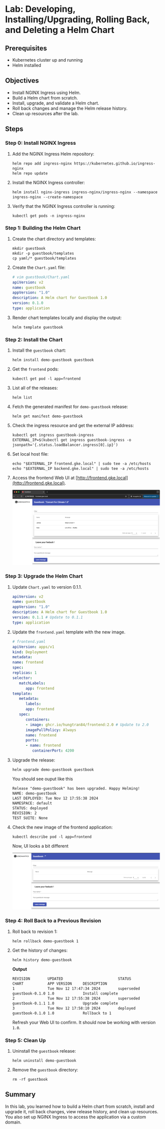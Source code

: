 # Lab: Developing, Installing/Upgrading, Rolling Back, and Deleting a Helm Chart

## Prerequisites
- Kubernetes cluster up and running
- Helm installed

## Objectives
- Install NGINX Ingress using Helm.
- Build a Helm chart from scratch.
- Install, upgrade, and validate a Helm chart.
- Roll back changes and manage the Helm release history.
- Clean up resources after the lab.

## Steps

### Step 0: Install NGINX Ingress

1. Add the NGINX Ingress Helm repository:
   ```shell
   helm repo add ingress-nginx https://kubernetes.github.io/ingress-nginx
   helm repo update
   ```

2. Install the NGINX Ingress controller:
   ```shell
   helm install nginx-ingress ingress-nginx/ingress-nginx --namespace ingress-nginx --create-namespace
   ```

3. Verify that the NGINX Ingress controller is running:
   ```shell
   kubectl get pods -n ingress-nginx
   ```

### Step 1: Building the Helm Chart

1. Create the chart directory and templates:
   ```shell
   mkdir guestbook
   mkdir -p guestbook/templates
   cp yaml/* guestbook/templates
   ```

2. Create the `Chart.yaml` file:
   ```yaml
   # vim guestbook/Chart.yaml
   apiVersion: v2
   name: guestbook
   appVersion: "1.0"
   description: A Helm chart for Guestbook 1.0 
   version: 0.1.0
   type: application
   ```

3. Render chart templates locally and display the output:
   ```shell
   helm template guestbook 
   ```

### Step 2: Install the Chart

1. Install the `guestbook` chart:
   ```shell
   helm install demo-guestbook guestbook
   ```

2. Get the `frontend` pods:
   ```shell
   kubectl get pod -l app=frontend
   ```

3. List all of the releases:
   ```shell
   helm list
   ```

4. Fetch the generated manifest for `demo-guestbook` release:
   ```shell
   helm get manifest demo-guestbook
   ```

5. Check the ingress resource and get the external IP address:
   ```shell
   kubectl get ingress guestbook-ingress
   EXTERNAL_IP=$(kubectl get ingress guestbook-ingress -o jsonpath='{.status.loadBalancer.ingress[0].ip}')
   ```

6. Set local host file:
   ```shell
   echo "$EXTERNAL_IP frontend.gke.local" | sudo tee -a /etc/hosts
   echo "$EXTERNAL_IP backend.gke.local" | sudo tee -a /etc/hosts
   ```

7. Access the frontend Web UI at [http://frontend.gke.local](http://frontend.gke.local).

   ![alt text](image.png)

### Step 3: Upgrade the Helm Chart

1. Update `Chart.yaml` to version 0.1.1.

   ```yaml
   apiVersion: v2
   name: guestbook
   appVersion: "1.0"
   description: A Helm chart for Guestbook 1.0 
   version: 0.1.1 # Update to 0.1.1
   type: application
   ```

2. Update the `frontend.yaml` template with the new image.

   ```yaml
   # frontend.yaml
   apiVersion: apps/v1
   kind: Deployment
   metadata:
   name: frontend
   spec:
   replicas: 1
   selector:
      matchLabels:
         app: frontend 
   template:
      metadata:
         labels:
         app: frontend
      spec:
         containers:
         - image: ghcr.io/hungtran84/frontend:2.0 # Update to 2.0
         imagePullPolicy: Always
         name: frontend
         ports:
         - name: frontend
            containerPort: 4200
   ```
3. Upgrade the release:
   ```shell
   helm upgrade demo-guestbook guestbook
   ```

   You should see ouput like this

   ```plaintext
   Release "demo-guestbook" has been upgraded. Happy Helming!
   NAME: demo-guestbook
   LAST DEPLOYED: Tue Nov 12 17:55:38 2024
   NAMESPACE: default
   STATUS: deployed
   REVISION: 2
   TEST SUITE: None
   ```

4. Check the new image of the frontend application:
   ```shell
   kubectl describe pod -l app=frontend
   ```

   Now, UI looks a bit different

   ![alt text](image-1.png)

### Step 4: Roll Back to a Previous Revision

1. Roll back to revision 1:
   ```shell
   helm rollback demo-guestbook 1
   ```

2. Get the history of changes:
   ```shell
   helm history demo-guestbook
   ```

   **Output**

   ```plaintext
   REVISION        UPDATED                         STATUS          CHART           APP VERSION     DESCRIPTION     
   1               Tue Nov 12 17:47:34 2024        superseded      guestbook-0.1.0 1.0             Install complete
   2               Tue Nov 12 17:55:38 2024        superseded      guestbook-0.1.1 1.0             Upgrade complete
   3               Tue Nov 12 17:58:10 2024        deployed        guestbook-0.1.0 1.0             Rollback to 1   
    ```
   
   Refresh your Web UI to confirm. It should now be working with version `1.0`.
### Step 5: Clean Up

1. Uninstall the `guestbook` release:
   ```shell
   helm uninstall demo-guestbook
   ```

2. Remove the `guestbook` directory:
   ```shell
   rm -rf guestbook
   ```

## Summary

In this lab, you learned how to build a Helm chart from scratch, install and upgrade it, roll back changes, view release history, and clean up resources. You also set up NGINX Ingress to access the application via a custom domain.
